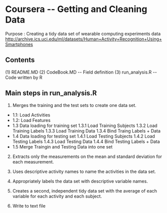 # Coursera -- Getting and Cleaning Data 
Purpose : Creating a tidy data set of wearable computing experiments data 
http://archive.ics.uci.edu/ml/datasets/Human+Activity+Recognition+Using+Smartphones


## Contents
(1) README.MD 
(2) CodeBook.MD  -- Field definition
(3) run_analysis.R  -- Code written by R


## Main steps in run_analysis.R
1. Merges the training and the test sets to create one data set.
 * 1.1: Load Activities
 * 1.2: Load Features
 * 1.3 Data loading for training set
1.3.1 Load Training Subjects
1.3.2 Load Training Labels
1.3.3 Load Training Data
1.3.4 Bind Traing Labels + Data
 * 1.4 Data loading for testing set
1.4.1 Load Testing Subjects
1.4.2 Load Testing Labels
1.4.3 Load Testing Data
1.4.4 Bind Testing Labels + Data
 * 1.5 Merge Traingin and Testing Data into one set

2. Extracts only the measurements on the mean and standard deviation for each measurement.

3. Uses descriptive activity names to name the activities in the data set. 

4. Appropriately labels the data set with descriptive variable names.

5. Creates a second, independent tidy data set with the average of each variable for each activity and each subject.

6. Write to text file
